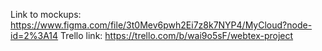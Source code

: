Link to mockups: https://www.figma.com/file/3t0Mev6pwh2Ei7z8k7NYP4/MyCloud?node-id=2%3A14
Trello link: https://trello.com/b/wai9o5sF/webtex-project
